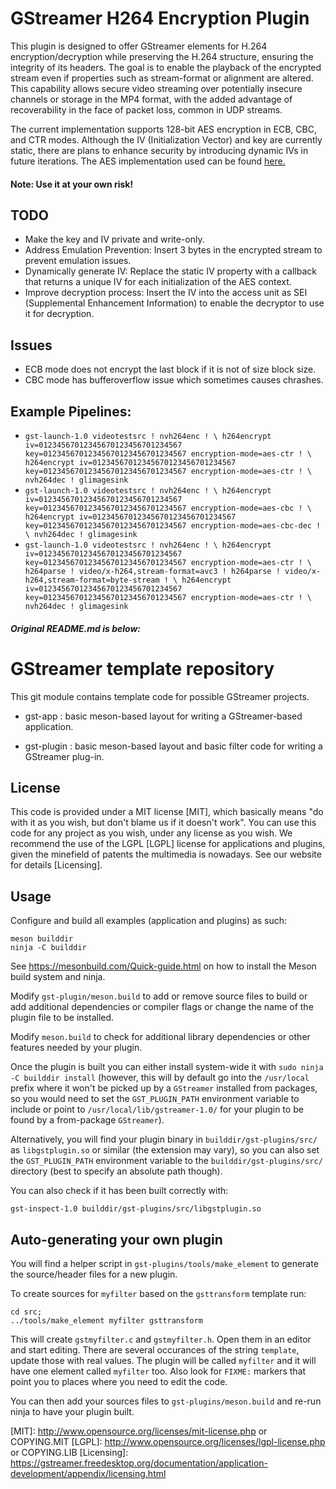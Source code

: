 # GStreamer H264 Encryption Plugin
This plugin is designed to offer GStreamer elements for H.264 encryption/decryption while preserving the H.264 structure, ensuring the integrity of its headers. The goal is to enable the playback of the encrypted stream even if properties such as stream-format or alignment are altered. This capability allows secure video streaming over potentially insecure channels or storage in the MP4 format, with the added advantage of recoverability in the face of packet loss, common in UDP streams.

The current implementation supports 128-bit AES encryption in ECB, CBC, and CTR modes. Although the IV (Initialization Vector) and key are currently static, there are plans to enhance security by introducing dynamic IVs in future iterations. The AES implementation used can be found [here.](https://github.com/kokke/tiny-AES-c/tree/master "Tiny AES C")

#### Note: Use it at your own risk!

## TODO
- Make the key and IV private and write-only.
- Address Emulation Prevention: Insert 3 bytes in the encrypted stream to prevent emulation issues.
- Dynamically generate IV: Replace the static IV property with a callback that returns a unique IV for each initialization of the AES context.
- Improve decryption process: Insert the IV into the access unit as SEI (Supplemental Enhancement Information) to enable the decryptor to use it for decryption.

## Issues
- ECB mode does not encrypt the last block if it is not of size block size.
- CBC mode has bufferoverflow issue which sometimes causes chrashes.

## Example Pipelines:
- `gst-launch-1.0 videotestsrc ! nvh264enc ! \
    h264encrypt iv=01234567012345670123456701234567 key=01234567012345670123456701234567 encryption-mode=aes-ctr ! \
    h264encrypt iv=01234567012345670123456701234567 key=01234567012345670123456701234567 encryption-mode=aes-ctr ! \
    nvh264dec ! glimagesink`
- `gst-launch-1.0 videotestsrc ! nvh264enc ! \
    h264encrypt iv=01234567012345670123456701234567 key=01234567012345670123456701234567 encryption-mode=aes-cbc ! \
    h264encrypt iv=01234567012345670123456701234567 key=01234567012345670123456701234567 encryption-mode=aes-cbc-dec ! \
    nvh264dec ! glimagesink`
- `gst-launch-1.0 videotestsrc ! nvh264enc ! \
    h264encrypt iv=01234567012345670123456701234567 key=01234567012345670123456701234567 encryption-mode=aes-ctr ! \
    h264parse ! video/x-h264,stream-format=avc3 ! h264parse ! video/x-h264,stream-format=byte-stream ! \
    h264encrypt iv=01234567012345670123456701234567 key=01234567012345670123456701234567 encryption-mode=aes-ctr ! \
    nvh264dec ! glimagesink`

#### *Original README.md is below:*

# GStreamer template repository

This git module contains template code for possible GStreamer projects.

* gst-app :
  basic meson-based layout for writing a GStreamer-based application.

* gst-plugin :
  basic meson-based layout and basic filter code for writing a GStreamer plug-in.

## License

This code is provided under a MIT license [MIT], which basically means "do
with it as you wish, but don't blame us if it doesn't work". You can use
this code for any project as you wish, under any license as you wish. We
recommend the use of the LGPL [LGPL] license for applications and plugins,
given the minefield of patents the multimedia is nowadays. See our website
for details [Licensing].

## Usage

Configure and build all examples (application and plugins) as such:

    meson builddir
    ninja -C builddir

See <https://mesonbuild.com/Quick-guide.html> on how to install the Meson
build system and ninja.

Modify `gst-plugin/meson.build` to add or remove source files to build or
add additional dependencies or compiler flags or change the name of the
plugin file to be installed.

Modify `meson.build` to check for additional library dependencies
or other features needed by your plugin.

Once the plugin is built you can either install system-wide it with `sudo ninja
-C builddir install` (however, this will by default go into the `/usr/local`
prefix where it won't be picked up by a `GStreamer` installed from packages, so
you would need to set the `GST_PLUGIN_PATH` environment variable to include or
point to `/usr/local/lib/gstreamer-1.0/` for your plugin to be found by a
from-package `GStreamer`).

Alternatively, you will find your plugin binary in `builddir/gst-plugins/src/`
as `libgstplugin.so` or similar (the extension may vary), so you can also set
the `GST_PLUGIN_PATH` environment variable to the `builddir/gst-plugins/src/`
directory (best to specify an absolute path though).

You can also check if it has been built correctly with:

    gst-inspect-1.0 builddir/gst-plugins/src/libgstplugin.so

## Auto-generating your own plugin

You will find a helper script in `gst-plugins/tools/make_element` to generate
the source/header files for a new plugin.

To create sources for `myfilter` based on the `gsttransform` template run:

``` shell
cd src;
../tools/make_element myfilter gsttransform
```

This will create `gstmyfilter.c` and `gstmyfilter.h`. Open them in an editor and
start editing. There are several occurances of the string `template`, update
those with real values. The plugin will be called `myfilter` and it will have
one element called `myfilter` too. Also look for `FIXME:` markers that point you
to places where you need to edit the code.

You can then add your sources files to `gst-plugins/meson.build` and re-run
ninja to have your plugin built.


[MIT]: http://www.opensource.org/licenses/mit-license.php or COPYING.MIT
[LGPL]: http://www.opensource.org/licenses/lgpl-license.php or COPYING.LIB
[Licensing]: https://gstreamer.freedesktop.org/documentation/application-development/appendix/licensing.html
